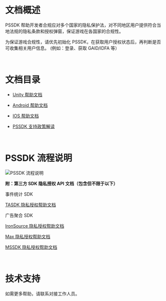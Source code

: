 # **文档概述**

PSSDK 帮助开发者合规应对多个国家的隐私保护法，对不同地区用户提供符合当地法规的隐私条款和授权弹窗，保证游戏在各国家的合规性。

为保证游戏合规性，请优先初始化 PSSDK，在获取用户授权状态后，再判断是否可收集相关用户信息。
(例如：登录、获取 GAID/IDFA 等）

<br />


# **文档目录**


-  [Unity 帮助文档](http://doc.gamehaus.com/docs/show/428 "Unity 帮助文档")

-  [Android 帮助文档](http://doc.gamehaus.com/docs/show/422 "Android 帮助文档")

-  [IOS 帮助文档](http://doc.gamehaus.com/docs/show/423 "IOS 帮助文档")

-  [PSSDK 支持政策解读](http://doc.gamehaus.com/docs/show/443 "PSSDK 支持政策解读")

<br />

# **PSSDK 流程说明**

![PSSDK 流程说明](http://doc.gamehaus.com/uploads/202011/5fabe673adb36_5fabe673.png "PSSDK 流程说明")



**附：第三方 SDK 隐私授权 API 文档（包含但不限于以下）**

事件统计 SDK

[TASDK 隐私授权帮助文档](http://doc.gamehaus.com/docs/show/244)

广告聚合 SDK

[IronSource 隐私授权帮助文档](https://developers.ironsrc.com/ironsource-mobile/ios/advanced-settings-2/)

[Max 隐私授权帮助文档](https://dash.applovin.com/documentation/mediation/ios/getting-started/privacy)

[MSSDK 隐私授权帮助文档](http://doc.gamehaus.com/docs/show/395)

<br />

# **技术支持**

如需更多帮助，请联系对接工作人员。

<br />
<br />